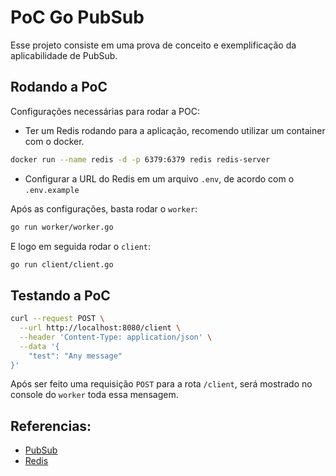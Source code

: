 # PoC Go PubSub

Esse projeto consiste em uma prova de conceito e exemplificação da aplicabilidade de PubSub.

## Rodando a PoC

Configurações necessárias para rodar a POC:

- Ter um Redis rodando para a aplicação, recomendo utilizar um container com o docker.

```sh
docker run --name redis -d -p 6379:6379 redis redis-server
```

- Configurar a URL do Redis em um arquivo `.env`, de acordo com o `.env.example`

Após as configurações, basta rodar o `worker`:

```sh
go run worker/worker.go
```

E logo em seguida rodar o `client`:

```sh
go run client/client.go
```

## Testando a PoC

```sh
curl --request POST \
  --url http://localhost:8080/client \
  --header 'Content-Type: application/json' \
  --data '{
	"test": "Any message"
}'
```

Após ser feito uma requisição `POST` para a rota `/client`, será mostrado no console do `worker` toda essa mensagem.

## Referencias:

- [PubSub]("https://en.wikipedia.org/wiki/Publish%E2%80%93subscribe_pattern")
- [Redis]("https://redis.io/")
